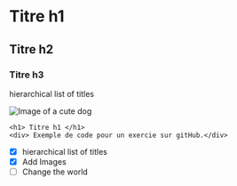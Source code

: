 # Titre h1
## Titre h2
### Titre h3
hierarchical list of titles

![Image of a cute dog](https://st2.depositphotos.com/2289871/11859/i/450/depositphotos_118598052-stock-photo-siberian-husky-puppy-lying-and.jpg)

```
<h1> Titre h1 </h1>
<div> Exemple de code pour un exercie sur gitHub.</div>
```

- [x] hierarchical list of titles
- [x] Add Images
- [ ] Change the world
